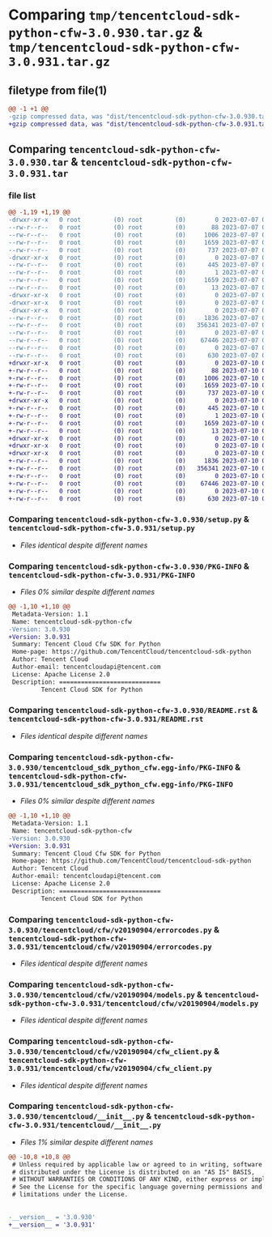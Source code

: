 # Comparing `tmp/tencentcloud-sdk-python-cfw-3.0.930.tar.gz` & `tmp/tencentcloud-sdk-python-cfw-3.0.931.tar.gz`

## filetype from file(1)

```diff
@@ -1 +1 @@
-gzip compressed data, was "dist/tencentcloud-sdk-python-cfw-3.0.930.tar", last modified: Fri Jul  7 00:19:29 2023, max compression
+gzip compressed data, was "dist/tencentcloud-sdk-python-cfw-3.0.931.tar", last modified: Mon Jul 10 00:33:16 2023, max compression
```

## Comparing `tencentcloud-sdk-python-cfw-3.0.930.tar` & `tencentcloud-sdk-python-cfw-3.0.931.tar`

### file list

```diff
@@ -1,19 +1,19 @@
-drwxr-xr-x   0 root         (0) root         (0)        0 2023-07-07 00:19:29.000000 tencentcloud-sdk-python-cfw-3.0.930/
--rw-r--r--   0 root         (0) root         (0)       88 2023-07-07 00:19:29.000000 tencentcloud-sdk-python-cfw-3.0.930/setup.cfg
--rw-r--r--   0 root         (0) root         (0)     1006 2023-07-07 00:19:29.000000 tencentcloud-sdk-python-cfw-3.0.930/setup.py
--rw-r--r--   0 root         (0) root         (0)     1659 2023-07-07 00:19:29.000000 tencentcloud-sdk-python-cfw-3.0.930/PKG-INFO
--rw-r--r--   0 root         (0) root         (0)      737 2023-07-07 00:19:29.000000 tencentcloud-sdk-python-cfw-3.0.930/README.rst
-drwxr-xr-x   0 root         (0) root         (0)        0 2023-07-07 00:19:29.000000 tencentcloud-sdk-python-cfw-3.0.930/tencentcloud_sdk_python_cfw.egg-info/
--rw-r--r--   0 root         (0) root         (0)      445 2023-07-07 00:19:29.000000 tencentcloud-sdk-python-cfw-3.0.930/tencentcloud_sdk_python_cfw.egg-info/SOURCES.txt
--rw-r--r--   0 root         (0) root         (0)        1 2023-07-07 00:19:29.000000 tencentcloud-sdk-python-cfw-3.0.930/tencentcloud_sdk_python_cfw.egg-info/dependency_links.txt
--rw-r--r--   0 root         (0) root         (0)     1659 2023-07-07 00:19:29.000000 tencentcloud-sdk-python-cfw-3.0.930/tencentcloud_sdk_python_cfw.egg-info/PKG-INFO
--rw-r--r--   0 root         (0) root         (0)       13 2023-07-07 00:19:29.000000 tencentcloud-sdk-python-cfw-3.0.930/tencentcloud_sdk_python_cfw.egg-info/top_level.txt
-drwxr-xr-x   0 root         (0) root         (0)        0 2023-07-07 00:19:29.000000 tencentcloud-sdk-python-cfw-3.0.930/tencentcloud/
-drwxr-xr-x   0 root         (0) root         (0)        0 2023-07-07 00:19:29.000000 tencentcloud-sdk-python-cfw-3.0.930/tencentcloud/cfw/
-drwxr-xr-x   0 root         (0) root         (0)        0 2023-07-07 00:19:29.000000 tencentcloud-sdk-python-cfw-3.0.930/tencentcloud/cfw/v20190904/
--rw-r--r--   0 root         (0) root         (0)     1836 2023-07-07 00:19:29.000000 tencentcloud-sdk-python-cfw-3.0.930/tencentcloud/cfw/v20190904/errorcodes.py
--rw-r--r--   0 root         (0) root         (0)   356341 2023-07-07 00:19:29.000000 tencentcloud-sdk-python-cfw-3.0.930/tencentcloud/cfw/v20190904/models.py
--rw-r--r--   0 root         (0) root         (0)        0 2023-07-07 00:19:29.000000 tencentcloud-sdk-python-cfw-3.0.930/tencentcloud/cfw/v20190904/__init__.py
--rw-r--r--   0 root         (0) root         (0)    67446 2023-07-07 00:19:29.000000 tencentcloud-sdk-python-cfw-3.0.930/tencentcloud/cfw/v20190904/cfw_client.py
--rw-r--r--   0 root         (0) root         (0)        0 2023-07-07 00:19:29.000000 tencentcloud-sdk-python-cfw-3.0.930/tencentcloud/cfw/__init__.py
--rw-r--r--   0 root         (0) root         (0)      630 2023-07-07 00:19:29.000000 tencentcloud-sdk-python-cfw-3.0.930/tencentcloud/__init__.py
+drwxr-xr-x   0 root         (0) root         (0)        0 2023-07-10 00:33:16.000000 tencentcloud-sdk-python-cfw-3.0.931/
+-rw-r--r--   0 root         (0) root         (0)       88 2023-07-10 00:33:16.000000 tencentcloud-sdk-python-cfw-3.0.931/setup.cfg
+-rw-r--r--   0 root         (0) root         (0)     1006 2023-07-10 00:33:16.000000 tencentcloud-sdk-python-cfw-3.0.931/setup.py
+-rw-r--r--   0 root         (0) root         (0)     1659 2023-07-10 00:33:16.000000 tencentcloud-sdk-python-cfw-3.0.931/PKG-INFO
+-rw-r--r--   0 root         (0) root         (0)      737 2023-07-10 00:33:16.000000 tencentcloud-sdk-python-cfw-3.0.931/README.rst
+drwxr-xr-x   0 root         (0) root         (0)        0 2023-07-10 00:33:16.000000 tencentcloud-sdk-python-cfw-3.0.931/tencentcloud_sdk_python_cfw.egg-info/
+-rw-r--r--   0 root         (0) root         (0)      445 2023-07-10 00:33:16.000000 tencentcloud-sdk-python-cfw-3.0.931/tencentcloud_sdk_python_cfw.egg-info/SOURCES.txt
+-rw-r--r--   0 root         (0) root         (0)        1 2023-07-10 00:33:16.000000 tencentcloud-sdk-python-cfw-3.0.931/tencentcloud_sdk_python_cfw.egg-info/dependency_links.txt
+-rw-r--r--   0 root         (0) root         (0)     1659 2023-07-10 00:33:16.000000 tencentcloud-sdk-python-cfw-3.0.931/tencentcloud_sdk_python_cfw.egg-info/PKG-INFO
+-rw-r--r--   0 root         (0) root         (0)       13 2023-07-10 00:33:16.000000 tencentcloud-sdk-python-cfw-3.0.931/tencentcloud_sdk_python_cfw.egg-info/top_level.txt
+drwxr-xr-x   0 root         (0) root         (0)        0 2023-07-10 00:33:16.000000 tencentcloud-sdk-python-cfw-3.0.931/tencentcloud/
+drwxr-xr-x   0 root         (0) root         (0)        0 2023-07-10 00:33:16.000000 tencentcloud-sdk-python-cfw-3.0.931/tencentcloud/cfw/
+drwxr-xr-x   0 root         (0) root         (0)        0 2023-07-10 00:33:16.000000 tencentcloud-sdk-python-cfw-3.0.931/tencentcloud/cfw/v20190904/
+-rw-r--r--   0 root         (0) root         (0)     1836 2023-07-10 00:33:16.000000 tencentcloud-sdk-python-cfw-3.0.931/tencentcloud/cfw/v20190904/errorcodes.py
+-rw-r--r--   0 root         (0) root         (0)   356341 2023-07-10 00:33:16.000000 tencentcloud-sdk-python-cfw-3.0.931/tencentcloud/cfw/v20190904/models.py
+-rw-r--r--   0 root         (0) root         (0)        0 2023-07-10 00:33:16.000000 tencentcloud-sdk-python-cfw-3.0.931/tencentcloud/cfw/v20190904/__init__.py
+-rw-r--r--   0 root         (0) root         (0)    67446 2023-07-10 00:33:16.000000 tencentcloud-sdk-python-cfw-3.0.931/tencentcloud/cfw/v20190904/cfw_client.py
+-rw-r--r--   0 root         (0) root         (0)        0 2023-07-10 00:33:16.000000 tencentcloud-sdk-python-cfw-3.0.931/tencentcloud/cfw/__init__.py
+-rw-r--r--   0 root         (0) root         (0)      630 2023-07-10 00:33:16.000000 tencentcloud-sdk-python-cfw-3.0.931/tencentcloud/__init__.py
```

### Comparing `tencentcloud-sdk-python-cfw-3.0.930/setup.py` & `tencentcloud-sdk-python-cfw-3.0.931/setup.py`

 * *Files identical despite different names*

### Comparing `tencentcloud-sdk-python-cfw-3.0.930/PKG-INFO` & `tencentcloud-sdk-python-cfw-3.0.931/PKG-INFO`

 * *Files 0% similar despite different names*

```diff
@@ -1,10 +1,10 @@
 Metadata-Version: 1.1
 Name: tencentcloud-sdk-python-cfw
-Version: 3.0.930
+Version: 3.0.931
 Summary: Tencent Cloud Cfw SDK for Python
 Home-page: https://github.com/TencentCloud/tencentcloud-sdk-python
 Author: Tencent Cloud
 Author-email: tencentcloudapi@tencent.com
 License: Apache License 2.0
 Description: ============================
         Tencent Cloud SDK for Python
```

### Comparing `tencentcloud-sdk-python-cfw-3.0.930/README.rst` & `tencentcloud-sdk-python-cfw-3.0.931/README.rst`

 * *Files identical despite different names*

### Comparing `tencentcloud-sdk-python-cfw-3.0.930/tencentcloud_sdk_python_cfw.egg-info/PKG-INFO` & `tencentcloud-sdk-python-cfw-3.0.931/tencentcloud_sdk_python_cfw.egg-info/PKG-INFO`

 * *Files 0% similar despite different names*

```diff
@@ -1,10 +1,10 @@
 Metadata-Version: 1.1
 Name: tencentcloud-sdk-python-cfw
-Version: 3.0.930
+Version: 3.0.931
 Summary: Tencent Cloud Cfw SDK for Python
 Home-page: https://github.com/TencentCloud/tencentcloud-sdk-python
 Author: Tencent Cloud
 Author-email: tencentcloudapi@tencent.com
 License: Apache License 2.0
 Description: ============================
         Tencent Cloud SDK for Python
```

### Comparing `tencentcloud-sdk-python-cfw-3.0.930/tencentcloud/cfw/v20190904/errorcodes.py` & `tencentcloud-sdk-python-cfw-3.0.931/tencentcloud/cfw/v20190904/errorcodes.py`

 * *Files identical despite different names*

### Comparing `tencentcloud-sdk-python-cfw-3.0.930/tencentcloud/cfw/v20190904/models.py` & `tencentcloud-sdk-python-cfw-3.0.931/tencentcloud/cfw/v20190904/models.py`

 * *Files identical despite different names*

### Comparing `tencentcloud-sdk-python-cfw-3.0.930/tencentcloud/cfw/v20190904/cfw_client.py` & `tencentcloud-sdk-python-cfw-3.0.931/tencentcloud/cfw/v20190904/cfw_client.py`

 * *Files identical despite different names*

### Comparing `tencentcloud-sdk-python-cfw-3.0.930/tencentcloud/__init__.py` & `tencentcloud-sdk-python-cfw-3.0.931/tencentcloud/__init__.py`

 * *Files 1% similar despite different names*

```diff
@@ -10,8 +10,8 @@
 # Unless required by applicable law or agreed to in writing, software
 # distributed under the License is distributed on an "AS IS" BASIS,
 # WITHOUT WARRANTIES OR CONDITIONS OF ANY KIND, either express or implied.
 # See the License for the specific language governing permissions and
 # limitations under the License.
 
 
-__version__ = '3.0.930'
+__version__ = '3.0.931'
```

